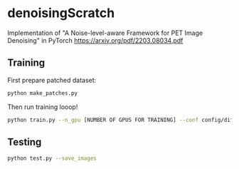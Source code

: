 # denoisingScratch
Implementation of "A Noise-level-aware Framework for PET Image Denoising" in PyTorch
https://arxiv.org/pdf/2203.08034.pdf

## Training

First prepare patched dataset:

```bash
python make_patches.py 
```

Then run training looop!


```bash
python train.py --n_gpu [NUMBER OF GPUS FOR TRAINING] --conf config/diffusion.conf 
```
## Testing

```bash
python test.py --save_images
```

